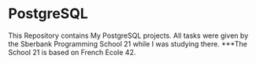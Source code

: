 # PostgreSQL
This Repository contains My PostgreSQL projects. All tasks were given by the Sberbank Programming School 21 while I was studying there.
***The School 21 is based on French Ecole 42. 
